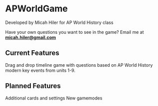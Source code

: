 # APWorldGame
Developed by Micah Hiler for AP World History class

Have your own questions you want to see in the game?
Email me at **micah.hiler@gmail.com**

## Current Features
Drag and drop timeline game with questions based on AP World History modern key events from units 1-9.

## Planned Features
Additional cards and settings
New gamemodes

